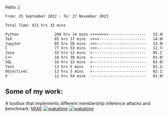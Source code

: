 Hello :)


<!--START_SECTION:waka-->

```txt
From: 25 September 2022 - To: 27 November 2023

Total Time: 611 hrs 33 mins

Python                204 hrs 14 mins >>>>>>>>-----------------   33.40 %
TeX                   85 hrs 37 mins  >>>>---------------------   14.00 %
Jupyter               85 hrs 28 mins  >>>----------------------   13.98 %
C                     77 hrs 53 mins  >>>----------------------   12.74 %
Java                  32 hrs 12 mins  >------------------------   05.27 %
C++                   18 hrs 38 mins  >------------------------   03.05 %
SQL                   16 hrs 12 mins  >------------------------   02.65 %
Text                  13 hrs 5 mins   >------------------------   02.14 %
ObjectiveC            13 hrs 3 mins   >------------------------   02.13 %
V                     11 hrs 54 mins  -------------------------   01.95 %
```

<!--END_SECTION:waka-->

## Some of my work: 

A toolbox that implements different membership inference attacks and benchmark: [MIAE](https://github.com/RPI-DSPlab) [![wakatime](https://wakatime.com/badge/user/18ac89f5-baf8-49e6-a5ee-d9272435ce3a/project/3e6541fd-578f-4d9d-9080-f2a42b2d10e1.svg)](https://wakatime.com/badge/user/18ac89f5-baf8-49e6-a5ee-d9272435ce3a/project/3e6541fd-578f-4d9d-9080-f2a42b2d10e1) [![wakatime](https://wakatime.com/badge/user/18ac89f5-baf8-49e6-a5ee-d9272435ce3a/project/5d5826e9-c6d6-4d86-8b00-0d1608c5f167.svg)](https://wakatime.com/badge/user/18ac89f5-baf8-49e6-a5ee-d9272435ce3a/project/5d5826e9-c6d6-4d86-8b00-0d1608c5f167)
